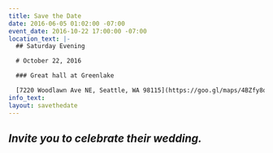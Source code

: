 ```yaml
---
title: Save the Date
date: 2016-06-05 01:02:00 -07:00
event_date: 2016-10-22 17:00:00 -07:00
location_text: |-
  ## Saturday Evening

  # October 22, 2016

  ### Great hall at Greenlake

  [7220 Woodlawn Ave NE, Seattle, WA 98115](https://goo.gl/maps/4BZfy8oDGy12 "View on Google Maps")
info_text: 
layout: savethedate
---
```


## *Invite you to celebrate their wedding.*